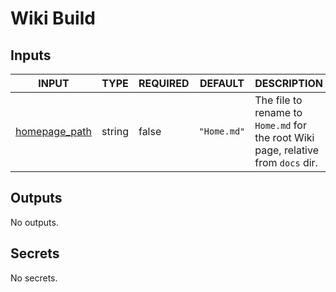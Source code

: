 # Wiki Build

## Inputs

<!-- AUTO-DOC-INPUT:START - Do not remove or modify this section -->

| INPUT                                                                   | TYPE   | REQUIRED | DEFAULT     | DESCRIPTION                                                                               |
| ----------------------------------------------------------------------- | ------ | -------- | ----------- | ----------------------------------------------------------------------------------------- |
| <a name="input_homepage_path"></a>[homepage_path](#input_homepage_path) | string | false    | `"Home.md"` | The file to rename to <br>`Home.md` for the root Wiki <br>page, relative from `docs` dir. |

<!-- AUTO-DOC-INPUT:END -->

## Outputs

<!-- AUTO-DOC-OUTPUT:START - Do not remove or modify this section -->

No outputs.

<!-- AUTO-DOC-OUTPUT:END -->

## Secrets

<!-- AUTO-DOC-SECRETS:START - Do not remove or modify this section -->

No secrets.

<!-- AUTO-DOC-SECRETS:END -->
